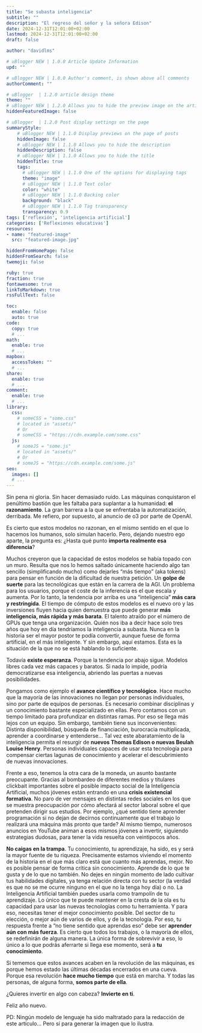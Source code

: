 ```yaml
---
title: "Se subasta inteligencia"
subtitle: ""
description: "El regreso del señor y la señora Edison"
date: 2024-12-31T12:01:00+02:00
lastmod: 2024-12-31T12:01:00+02:00
draft: false

author: "davidlms"

# uBlogger NEW | 1.0.0 Article Update Information
upd: ""

# uBlogger NEW | 1.0.0 Author's comment, is shown above all comments
authorComment: ""

# uBlogger  | 1.2.0 article design theme
theme: ""
# uBlogger NEW | 1.2.0 Allows you to hide the preview image on the article page
hiddenFeaturedImage: false

# uBlogger  | 1.2.0 Post display settings on the page
summaryStyle:
    # uBlogger NEW | 1.1.0 Display previews on the page of posts
    hiddenImage: false
    # uBlogger NEW | 1.1.0 Allows you to hide the description
    hiddenDescription: false
    # uBlogger NEW | 1.1.0 Allows you to hide the title
    hiddenTitle: true
    tags:
      # uBlogger NEW | 1.1.0 One of the options for displaying tags
      theme: "image"
      # uBlogger NEW | 1.1.0 Text color
      color: "white"
      # uBlogger NEW | 1.1.0 Backing color
      background: "black"
      # uBlogger NEW | 1.1.0 Tag transparency
      transparency: 0.9
tags: ['reflexión', 'inteligencia artificial']
categories: ['Reflexiones educativas']
resources:
- name: "featured-image"
  src: "featured-image.jpg"

hiddenFromHomePage: false
hiddenFromSearch: false
twemoji: false

ruby: true
fraction: true
fontawesome: true
linkToMarkdown: true
rssFullText: false

toc:
  enable: false
  auto: true
code:
  copy: true
  # ...
math:
  enable: true
  # ...
mapbox:
  accessToken: ""
  # ...
share:
  enable: true
  # ...
comment:
  enable: true
  # ...
library:
  css:
    # someCSS = "some.css"
    # located in "assets/"
    # Or
    # someCSS = "https://cdn.example.com/some.css"
  js:
    # someJS = "some.js"
    # located in "assets/"
    # Or
    # someJS = "https://cdn.example.com/some.js"
seo:
  images: []
  # ...
---
```

Sin pena ni gloria. Sin hacer demasiado ruido. Las máquinas conquistaron el penúltimo bastión que les faltaba para suplantar a la humanidad: **el razonamiento**. La gran barrera a la que se enfrentaba la automatización, derribada. Me refiero, por supuesto, al anuncio de o3 por parte de OpenAI.

Es cierto que estos modelos no razonan, en el mismo sentido en el que lo hacemos los humanos, solo simulan hacerlo. Pero, dejando nuestro ego aparte, la pregunta es: ¿Hasta qué punto **importa realmente esa diferencia**?

Muchos creyeron que la capacidad de estos modelos se había topado con un muro. Resulta que nos lo hemos saltado únicamente haciendo algo tan sencillo (simplificando mucho) como dejarles “más tiempo” (aka tokens) para pensar en función de la dificultad de nuestra petición. Un **golpe de suerte** para las tecnológicas que están en la carrera de la AGI. Un problema para los usuarios, porque el coste de la inferencia es el que escala y aumenta. Por lo tanto, la tendencia por arriba es una “inteligencia” **más cara y restringida**. El tiempo de cómputo de estos modelos es el nuevo oro y las inversiones fluyen hacia quien demuestra que puede generar **más inteligencia, más rápida y más barata**. El talento atraído por el número de GPUs que tenga una organización. Quién nos iba a decir hace solo tres años que hoy en día tendríamos la inteligencia a subasta. Nunca en la historia ser el mayor postor te podía convertir, aunque fuese de forma artificial, en el más inteligente. Y sin embargo, aquí estamos. Esta es la situación de la que no se está hablando lo suficiente.

Todavía **existe esperanza**. Porque la tendencia por abajo sigue. Modelos libres cada vez más capaces y baratos. Si nada lo impide, podría democratizarse esa inteligencia, abriendo las puertas a nuevas posibilidades.

Pongamos como ejemplo el **avance científico y tecnológico**. Hace mucho que la mayoría de las innovaciones no llegan por personas individuales, sino por parte de equipos de personas. Es necesario combinar disciplinas y un conocimiento bastante especializado en ellas. Pero contamos con un tiempo limitado para profundizar en distintas ramas. Por eso se llega más lejos con un equipo. Sin embargo, también tiene sus inconvenientes: Distinta disponibilidad, búsqueda de financiación, burocracia multiplicada, aprender a coordinarse y entenderse… Tal vez este abaratamiento de la inteligencia permita el resurgir de **nuevos Thomas Edison o nuevas Beulah Louise Henry**. Personas individuales capaces de usar esta tecnología para compensar ciertas lagunas de conocimiento y acelerar el descubrimiento de nuevas innovaciones.

Frente a eso, tenemos la otra cara de la moneda, un asunto bastante preocupante. Gracias al bombardeo de diferentes medios y titulares clickbait importantes sobre el posible impacto social de la Inteligencia Artificial, muchos jóvenes están entrando en una **crisis existencial formativa**. No paro de ver mensajes en distintas redes sociales en los que se muestra preocupación por cómo afectará al sector laboral sobre el que pretenden dirigir sus estudios. Por ejemplo, ¿qué sentido tiene aprender programación si no dejan de decirnos continuamente que el trabajo lo realizará una máquina más pronto que tarde? Al mismo tiempo, numerosos anuncios en YouTube animan a esos mismos jóvenes a invertir, siguiendo estrategias dudosas, para tener la vida resuelta con veintipocos años.

**No caigas en la trampa**. Tu conocimiento, tu aprendizaje, ha sido, es y será la mayor fuente de tu riqueza. Precisamente estamos viviendo el momento de la historia en el que más claro está que cuanto más aprendas, mejor. No es posible pensar de forma crítica sin conocimiento. Aprende de lo que te gusta y de lo que no también. No dejes en ningún momento de lado cultivar tus habilidades digitales, ya tenga relación directa con tu sector (la verdad es que no se me ocurre ninguno en el que no la tenga hoy día) o no. La Inteligencia Artificial también puedes usarla como trampolín de tu aprendizaje. Lo único que te puede mantener en la cresta de la ola es tu capacidad para usar las nuevas tecnologías como tu herramienta. Y para eso, necesitas tener el mejor conocimiento posible. Del sector de tu elección, o mejor aún de varios de ellos, y de la tecnología. Por eso, tu respuesta frente a “no tiene sentido que aprendas eso” debe ser **aprender aún con más fuerza**. Es cierto que todos los trabajos, o la mayoría de ellos, se redefinirán de alguna manera. La única forma de sobrevivir a eso, lo único a lo que podrás aferrarte si llega ese momento, será a **tu conocimiento**.

Si tememos que estos avances acaben en la revolución de las máquinas, es porque hemos estado las últimas décadas encerrados en una cueva. Porque esa revolución **hace mucho tiempo** que está en marcha. Y todas las personas, de alguna forma, **somos parte de ella**.

¿Quieres invertir en algo con cabeza? **Invierte en ti**.

Feliz año nuevo.

PD: Ningún modelo de lenguaje ha sido maltratado para la redacción de este artículo... Pero sí para generar la imagen que lo ilustra.